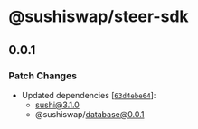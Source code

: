 # @sushiswap/steer-sdk

## 0.0.1

### Patch Changes

- Updated dependencies [[`63d4ebe64`](https://github.com/sushiswap/sushiswap/commit/63d4ebe645f546a47401e34f7d2da2d95da6edcb)]:
  - sushi@3.1.0
  - @sushiswap/database@0.0.1
